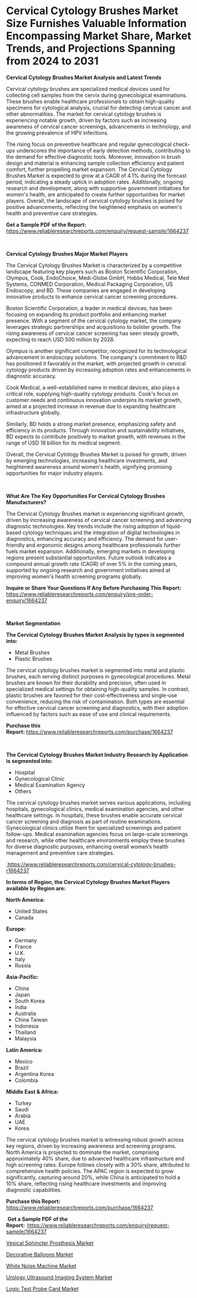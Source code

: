 <p><h1>Cervical Cytology Brushes Market Size Furnishes Valuable Information Encompassing Market Share, Market Trends, and Projections Spanning from 2024 to 2031</h1></p><p><strong>Cervical Cytology Brushes Market Analysis and Latest Trends</strong></p>
<p><p>Cervical cytology brushes are specialized medical devices used for collecting cell samples from the cervix during gynecological examinations. These brushes enable healthcare professionals to obtain high-quality specimens for cytological analysis, crucial for detecting cervical cancer and other abnormalities. The market for cervical cytology brushes is experiencing notable growth, driven by factors such as increasing awareness of cervical cancer screenings, advancements in technology, and the growing prevalence of HPV infections.</p><p>The rising focus on preventive healthcare and regular gynecological check-ups underscores the importance of early detection methods, contributing to the demand for effective diagnostic tools. Moreover, innovation in brush design and material is enhancing sample collection efficiency and patient comfort, further propelling market expansion. The Cervical Cytology Brushes Market is expected to grow at a CAGR of 4.1% during the forecast period, indicating a steady uptick in adoption rates. Additionally, ongoing research and development, along with supportive government initiatives for women's health, are anticipated to create further opportunities for market players. Overall, the landscape of cervical cytology brushes is poised for positive advancements, reflecting the heightened emphasis on women's health and preventive care strategies.</p></p>
<p><strong>Get a Sample PDF of the Report:&nbsp;</strong> <a href="https://www.reliableresearchreports.com/enquiry/request-sample/1664237?utm_campaign=83&utm_medium=2&utm_source=Github&utm_content=ia&utm_term=28092024&utm_id=cervical-cytology-brushes">https://www.reliableresearchreports.com/enquiry/request-sample/1664237</a></p>
<p>&nbsp;</p>
<p><strong>Cervical Cytology Brushes Major Market Players</strong></p>
<p><p>The Cervical Cytology Brushes Market is characterized by a competitive landscape featuring key players such as Boston Scientific Corporation, Olympus, Cook, EndoChoice, Medi-Globe GmbH, Hobbs Medical, Tele Med Systems, CONMED Corporation, Medical Packaging Corporation, US Endoscopy, and BD. These companies are engaged in developing innovative products to enhance cervical cancer screening procedures.</p><p>Boston Scientific Corporation, a leader in medical devices, has been focusing on expanding its product portfolio and enhancing market presence. With a segment of the cervical cytology market, the company leverages strategic partnerships and acquisitions to bolster growth. The rising awareness of cervical cancer screening has seen steady growth, expecting to reach USD 500 million by 2028.</p><p>Olympus is another significant competitor, recognized for its technological advancement in endoscopy solutions. The company's commitment to R&D has positioned it favorably in the market, with projected growth in cervical cytology products driven by increasing adoption rates and enhancements in diagnostic accuracy.</p><p>Cook Medical, a well-established name in medical devices, also plays a critical role, supplying high-quality cytology products. Cook's focus on customer needs and continuous innovation underpins its market growth, aimed at a projected increase in revenue due to expanding healthcare infrastructure globally.</p><p>Similarly, BD holds a strong market presence, emphasizing safety and efficiency in its products. Through innovation and sustainability initiatives, BD expects to contribute positively to market growth, with revenues in the range of USD 18 billion for its medical segment.</p><p>Overall, the Cervical Cytology Brushes Market is poised for growth, driven by emerging technologies, increasing healthcare investments, and heightened awareness around women's health, signifying promising opportunities for major industry players.</p></p>
<p>&nbsp;</p>
<p><strong>What Are The Key Opportunities For Cervical Cytology Brushes Manufacturers?</strong></p>
<p><p>The Cervical Cytology Brushes market is experiencing significant growth, driven by increasing awareness of cervical cancer screening and advancing diagnostic technologies. Key trends include the rising adoption of liquid-based cytology techniques and the integration of digital technologies in diagnostics, enhancing accuracy and efficiency. The demand for user-friendly and ergonomic designs among healthcare professionals further fuels market expansion. Additionally, emerging markets in developing regions present substantial opportunities. Future outlook indicates a compound annual growth rate (CAGR) of over 5% in the coming years, supported by ongoing research and government initiatives aimed at improving women's health screening programs globally.</p></p>
<p><strong>Inquire or Share Your Questions If Any Before Purchasing This Report:</strong> <a href="https://www.reliableresearchreports.com/enquiry/pre-order-enquiry/1664237?utm_campaign=83&utm_medium=2&utm_source=Github&utm_content=ia&utm_term=28092024&utm_id=cervical-cytology-brushes">https://www.reliableresearchreports.com/enquiry/pre-order-enquiry/1664237</a></p>
<p>&nbsp;</p>
<p><strong>Market Segmentation</strong></p>
<p><strong>The Cervical Cytology Brushes Market Analysis by types is segmented into:</strong></p>
<p><ul><li>Metal Brushes</li><li>Plastic Brushes</li></ul></p>
<p><p>The cervical cytology brushes market is segmented into metal and plastic brushes, each serving distinct purposes in gynecological procedures. Metal brushes are known for their durability and precision, often used in specialized medical settings for obtaining high-quality samples. In contrast, plastic brushes are favored for their cost-effectiveness and single-use convenience, reducing the risk of contamination. Both types are essential for effective cervical cancer screening and diagnostics, with their adoption influenced by factors such as ease of use and clinical requirements.</p></p>
<p><strong>Purchase this Report:&nbsp;</strong><a href="https://www.reliableresearchreports.com/purchase/1664237?utm_campaign=83&utm_medium=2&utm_source=Github&utm_content=ia&utm_term=28092024&utm_id=cervical-cytology-brushes">https://www.reliableresearchreports.com/purchase/1664237</a></p>
<p>&nbsp;</p>
<p><strong>The Cervical Cytology Brushes Market Industry Research by Application is segmented into:</strong></p>
<p><ul><li>Hospital</li><li>Gynecological Clinic</li><li>Medical Examination Agency</li><li>Others</li></ul></p>
<p><p>The cervical cytology brushes market serves various applications, including hospitals, gynecological clinics, medical examination agencies, and other healthcare settings. In hospitals, these brushes enable accurate cervical cancer screening and diagnosis as part of routine examinations. Gynecological clinics utilize them for specialized screenings and patient follow-ups. Medical examination agencies focus on large-scale screenings and research, while other healthcare environments employ these brushes for diverse diagnostic purposes, enhancing overall women’s health management and preventive care strategies.</p></p>
<p><a href="https://www.reliableresearchreports.com/cervical-cytology-brushes-r1664237?utm_campaign=83&utm_medium=2&utm_source=Github&utm_content=ia&utm_term=28092024&utm_id=cervical-cytology-brushes">&nbsp;https://www.reliableresearchreports.com/cervical-cytology-brushes-r1664237</a></p>
<p><strong>In terms of Region, the Cervical Cytology Brushes Market Players available by Region are:</strong></p>
<p>
    <p> <strong> North America: </strong>
        <ul>
            <li>United States</li>
            <li>Canada</li>
        </ul>
        </p> 
    <p> <strong> Europe: </strong>
        <ul>
            <li>Germany</li>
            <li>France</li>
            <li>U.K.</li>
            <li>Italy</li>
            <li>Russia</li>
        </ul>
        </p> 
    <p> <strong> Asia-Pacific: </strong>
        <ul>
            <li>China</li>
            <li>Japan</li>
            <li>South Korea</li>
            <li>India</li>
            <li>Australia</li>
            <li>China Taiwan</li>
            <li>Indonesia</li>
            <li>Thailand</li>
            <li>Malaysia</li>
        </ul>
        </p> 
    <p> <strong> Latin America: </strong>
        <ul>
            <li>Mexico</li>
            <li>Brazil</li>
            <li>Argentina Korea</li>
            <li>Colombia</li>
        </ul>
        </p> 
    <p> <strong> Middle East & Africa: </strong>
        <ul>
            <li>Turkey</li>
            <li>Saudi</li>
            <li>Arabia</li>
            <li>UAE</li>
            <li>Korea</li>
        </ul>
    </p>
    </p>
<p><p>The cervical cytology brushes market is witnessing robust growth across key regions, driven by increasing awareness and screening programs. North America is projected to dominate the market, comprising approximately 40% share, due to advanced healthcare infrastructure and high screening rates. Europe follows closely with a 30% share, attributed to comprehensive health policies. The APAC region is expected to grow significantly, capturing around 20%, while China is anticipated to hold a 10% share, reflecting rising healthcare investments and improving diagnostic capabilities.</p></p>
<p><strong>Purchase this Report: </strong><a href="https://www.reliableresearchreports.com/purchase/1664237?utm_campaign=83&utm_medium=2&utm_source=Github&utm_content=ia&utm_term=28092024&utm_id=cervical-cytology-brushes">https://www.reliableresearchreports.com/purchase/1664237</a></p>
<p>&nbsp;<strong>Get a Sample PDF of the Report:&nbsp;&nbsp;</strong><a href="https://www.reliableresearchreports.com/enquiry/request-sample/1664237?utm_campaign=83&utm_medium=2&utm_source=Github&utm_content=ia&utm_term=28092024&utm_id=cervical-cytology-brushes">https://www.reliableresearchreports.com/enquiry/request-sample/1664237</a></p>
<p><strong></strong></p>
<p><p><a href="https://github.com/MoonZANDRA/Market-Research-Report-List-1/blob/main/vesical-sphincter-prosthesis-market.md?utm_campaign=83&utm_medium=2&utm_source=Github&utm_content=ia&utm_term=28092024&utm_id=cervical-cytology-brushes">Vesical Sphincter Prosthesis Market</a></p><p><a href="https://www.linkedin.com/pulse/comprehensive-look-product-type-plainnumbers-lettersother-types-d8cse?utm_campaign=83&utm_medium=2&utm_source=Github&utm_content=ia&utm_term=28092024&utm_id=cervical-cytology-brushes">Decorative Balloons Market</a></p><p><a href="https://www.linkedin.com/pulse/global-white-noise-machine-market-size-share-analysis-product-pprif?utm_campaign=83&utm_medium=2&utm_source=Github&utm_content=ia&utm_term=28092024&utm_id=cervical-cytology-brushes">White Noise Machine Market</a></p><p><a href="https://github.com/jordond5lezama/Market-Research-Report-List-1/blob/main/urology-ultrasound-imaging-system-market.md?utm_campaign=83&utm_medium=2&utm_source=Github&utm_content=ia&utm_term=28092024&utm_id=cervical-cytology-brushes">Urology Ultrasound Imaging System Market</a></p><p><a href="https://issuu.com/reportprime-2/docs/logic-test-probe-card-market-size-2_a2430c6b16537e?utm_campaign=83&utm_medium=2&utm_source=Github&utm_content=ia&utm_term=28092024&utm_id=cervical-cytology-brushes">Logic Test Probe Card Market</a></p></p>